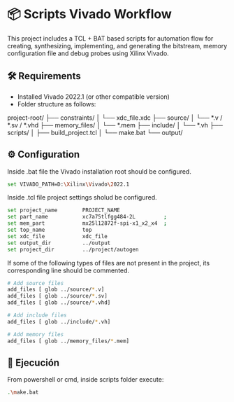# 📦 Scripts Vivado Workflow

This project includes a TCL + BAT based scripts for automation flow for creating, synthesizing, implementing, and generating the bitstream, memory configuration file and debug probes using Xilinx Vivado.

## 🛠 Requirements

- Installed Vivado 2022.1  (or other compatible version)
- Folder structure as follows: 

project-root/
├── constraints/
│ └── xdc_file.xdc
├── source/
│ └── *.v / *.sv / *.vhd
├── memory_files/
│ └── *.mem
├── include/
│ └── *.vh
├── scripts/
│ ├── build_project.tcl
│ └── make.bat
└── output/

## ⚙ Configuration

Inside .bat file the Vivado installation root should be configured.

```bash
set VIVADO_PATH=D:\Xilinx\Vivado\2022.1
```

Inside .tcl file project settings sholud be configured. 

```bash
set project_name        PROJECT_NAME
set part_name           xc7a75tlfgg484-2L         ;
set mem_part            mx25l12872f-spi-x1_x2_x4  ;
set top_name            top
set xdc_file            xdc_file
set output_dir          ../output
set project_dir         ../project/autogen
``` 

If some of the following types of files are not present in the project, its corresponding line should be commented.

```bash
# Add source files
add_files [ glob ../source/*.v]
add_files [ glob ../source/*.sv]
add_files [ glob ../source/*.vhd]

# Add include files
add_files [ glob ../include/*.vh]

# Add memory files
add_files [ glob ../memory_files/*.mem]
```

## 🚀 Ejecución

From powershell or cmd, inside scripts folder execute:

```bash
.\make.bat
```
